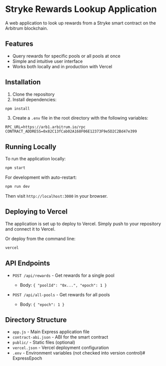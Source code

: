 # Stryke Rewards Lookup Application

A web application to look up rewards from a Stryke smart contract on the Arbitrum blockchain.

## Features

- Query rewards for specific pools or all pools at once
- Simple and intuitive user interface
- Works both locally and in production with Vercel

## Installation

1. Clone the repository
2. Install dependencies:

```bash
npm install
```

3. Create a `.env` file in the root directory with the following variables:

```
RPC_URL=https://arb1.arbitrum.io/rpc
CONTRACT_ADDRESS=0x82C13fCab02A168F06E12373F9e5D2C2Bd47e399
```

## Running Locally

To run the application locally:

```bash
npm start
```

For development with auto-restart:

```bash
npm run dev
```

Then visit `http://localhost:3000` in your browser.

## Deploying to Vercel

The application is set up to deploy to Vercel. Simply push to your repository and connect it to Vercel.

Or deploy from the command line:

```bash
vercel
```

## API Endpoints

- `POST /api/rewards` - Get rewards for a single pool
  - Body: `{ "poolId": "0x...", "epoch": 1 }`

- `POST /api/all-pools` - Get rewards for all pools
  - Body: `{ "epoch": 1 }`

## Directory Structure

- `app.js` - Main Express application file
- `contract-abi.json` - ABI for the smart contract
- `public/` - Static files (optional)
- `vercel.json` - Vercel deployment configuration
- `.env` - Environment variables (not checked into version control)# ExpressEpoch
